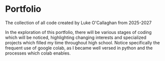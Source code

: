# Portfolio

The collection of all code created by Luke O'Callaghan from 2025-2027

In the exploration of this portfolio, there will be various stages of coding which will be noticed, highlighting changing interests and specialized projects which filled my time throughout high school. Notice specifically the frequent use of google colab, as I became well versed in python and the processes which colab enables.
